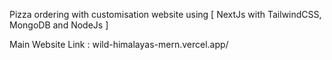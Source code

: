 Pizza ordering with customisation website using [ NextJs with TailwindCSS, MongoDB and NodeJs ]

Main Website Link : wild-himalayas-mern.vercel.app/
